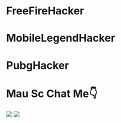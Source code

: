 # FreeFireHacker
# MobileLegendHacker 
# PubgHacker

# Mau Sc Chat Me👇
[![](https://img.shields.io/badge/Instagram-red?logo=Instagram&logoColor=red&labelColor=white)](https://www.instagram.com/hacked_by_relganz ) [![](https://img.shields.io/badge/Whatsapp-CHAT-red?logo=Whatsapp&logoColor=Brightgreen&labelColor=white)](https://wa.me/6288210982908?text=Asalamualaikum+Kak+Zarel+Boleh+Minta+Sc+Hackerfreefire+nya?)
